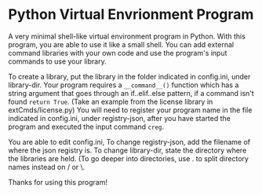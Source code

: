 # Python Virtual Envrionment Program
A very minimal shell-like virtual environment program in Python.
With this program, you are able to use it like a small shell.
You can add external command libraries with your own code and use the program's input commands to use your library.

To create a library, put the library in the folder indicated in config.ini, under library-dir.
Your program requires a `__command__()` function which has a string argument that goes through an if..elif..else pattern, if a command isn't found
`return True`.
(Take an example from the license library in extCmds/license.py)
You will need to register your program name in the file indicated in config.ini, under registry-json, after you have started the program and
executed the input command `creg`.

You are able to edit config.ini,
To change registry-json, add the filename of where the json registry is.
To change library-dir, state the directory where the libraries are held.
(To go deeper into directories, use . to split directory names instead on / or \\.

Thanks for using this program!
